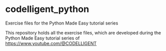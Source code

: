 # codelligent_python
Exercise files for the Python Made Easy tutorial series

This repository holds all the exercise files, which are developed during the Python Made Easy tutorial series of https://www.youtube.com/@CODELLIGENT
